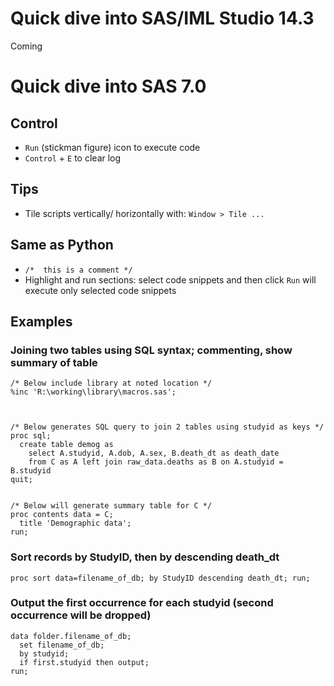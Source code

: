 
# Quick dive into SAS/IML Studio 14.3

Coming


# Quick dive into SAS 7.0

## Control

- ```Run``` (stickman figure) icon to execute code
- ```Control``` + ```E``` to clear log


## Tips

- Tile scripts vertically/ horizontally with:
  ```Window > Tile ...``` 

## Same as Python

- ```/*  this is a comment */```
- Highlight and run sections: select code snippets and then click ```Run``` will execute only selected code snippets  


## Examples

### Joining two tables using SQL syntax; commenting, show summary of table
```
/* Below include library at noted location */
%inc 'R:\working\library\macros.sas';    



/* Below generates SQL query to join 2 tables using studyid as keys */
proc sql;
  create table demog as
    select A.studyid, A.dob, A.sex, B.death_dt as death_date
    from C as A left join raw_data.deaths as B on A.studyid = B.studyid
quit;


/* Below will generate summary table for C */ 
proc contents data = C;
  title 'Demographic data';
run;

```


### Sort records by StudyID, then by descending death_dt
```
proc sort data=filename_of_db; by StudyID descending death_dt; run;
```

### Output the first occurrence for each studyid (second occurrence will be dropped)
```
data folder.filename_of_db;
  set filename_of_db;
  by studyid;
  if first.studyid then output;
run;
```
